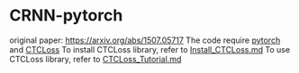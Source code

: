# CRNN-pytorch
original paper: https://arxiv.org/abs/1507.05717
The code require [pytorch](http://pytorch.org/) and [CTCLoss](https://github.com/SeanNaren/warp-ctc/tree/pytorch_bindings/pytorch_binding)
To install CTCLoss library, refer to [Install_CTCLoss.md](Install_CTCLoss.md)
To use CTCLoss library, refer to [CTCLoss_Tutorial.md](CTCLoss_Tutorial.md)
